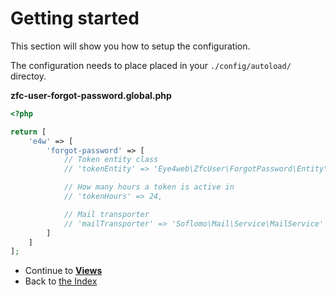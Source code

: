 # Getting started

This section will show you how to setup the configuration.

The configuration needs to place placed in your `./config/autoload/` directoy.

**zfc-user-forgot-password.global.php**

```php
<?php

return [
    'e4w' => [
        'forgot-password' => [
            // Token entity class
            // 'tokenEntity' => 'Eye4web\ZfcUser\ForgotPassword\Entity\Token',

            // How many hours a token is active in
            // 'tokenHours' => 24,

            // Mail transporter
            // 'mailTransporter' => 'Soflomo\Mail\Service\MailService'
        ]
    ]
];
```

* Continue to [**Views**](/docs/3.Views.md)
* Back to [the Index](/docs/README.md)
